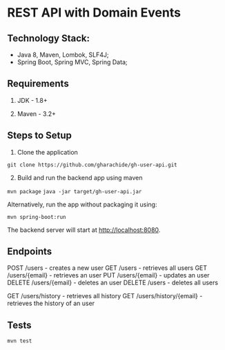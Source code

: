 # REST API with Domain Events

## Technology Stack:

* Java 8, Maven, Lombok, SLF4J;
* Spring Boot, Spring MVC, Spring Data;

## Requirements

1. JDK - 1.8+

2. Maven - 3.2+

## Steps to Setup

1. Clone the application

`git clone https://github.com/gharachide/gh-user-api.git`

2. Build and run the backend app using maven

`mvn package`
`java -jar target/gh-user-api.jar`

Alternatively, run the app without packaging it using:

`mvn spring-boot:run`

The backend server will start at <http://localhost:8080>.

## Endpoints

POST /users - creates a new user
GET /users - retrieves all users
GET /users/{email} - retrieves an user
PUT /users/{email} - updates an user
DELETE /users/{email} - deletes an user
DELETE /users - deletes all users

GET /users/history - retrieves all history
GET /users/history/{email} - retrieves the history of an user

## Tests
`mvn test`